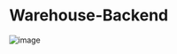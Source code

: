 # Warehouse-Backend

![image](https://user-images.githubusercontent.com/99121169/230266411-d03d0440-73ee-4132-987f-40b4881883b8.png)
